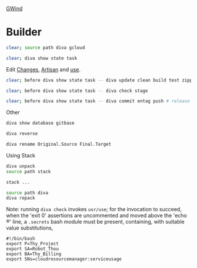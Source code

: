 [GWind](readMe.md)



# Builder
```bash
clear; source path diva gcloud
```
```bash
clear; diva show state task
```
Edit [Changes](changes.md), [Artisan](artisan.md) and [use](usr/use).
```bash
clear; before diva show state task -- diva update clean build test zippe install
```
```bash
clear; before diva show state task -- diva check stage
```
```bash
clear; before diva show state task -- diva commit entag push # release
```
Other
```bash
diva show database gitbase
```
```bash
diva reverse
```
```bash
diva rename Original.Source Final.Target
```
Using Stack
```bash
diva unpack
source path stack
```
```bash
stack ...
```
```bash
source path diva
diva repack
```
Note: running `diva check` invokes `usr/use`; for the invocation to succeed, when the 'exit 0' assertions are uncommented and moved above the 'echo ®' line, a `.secrets` bash module must be present, containing, with suitable value substitutions,
```
#!/bin/bash
export P=Thy_Project
export SA=Robot_Thou
export BA=Thy_Billing
export SNs=cloudresourcemanager:serviceusage
```
